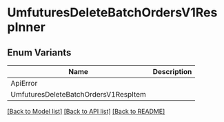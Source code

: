 # UmfuturesDeleteBatchOrdersV1RespInner

## Enum Variants

| Name | Description |
|---- | -----|
| ApiError |  |
| UmfuturesDeleteBatchOrdersV1RespItem |  |

[[Back to Model list]](../README.md#documentation-for-models) [[Back to API list]](../README.md#documentation-for-api-endpoints) [[Back to README]](../README.md)


